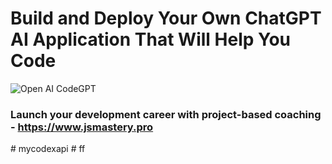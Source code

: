 # Build and Deploy Your Own ChatGPT AI Application That Will Help You Code
![Open AI CodeGPT](https://i.ibb.co/LS4DRhb/image-257.png)

### Launch your development career with project-based coaching - https://www.jsmastery.pro
#   m y c o d e x a p i  
 #   f f  
 